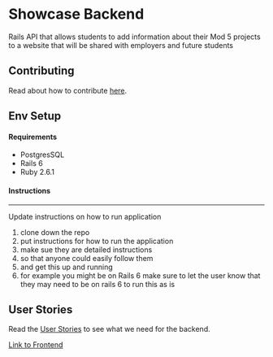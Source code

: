 # Showcase Backend

Rails API that allows students to add information about their Mod 5 projects to a website that will be shared with employers and future students

## Contributing
Read about how to contribute [here](.github/CONTRIBUTING.md).

## Env Setup

#### Requirements

 * PostgresSQL
 * Rails 6
 * Ruby 2.6.1

#### Instructions

---
Update instructions on how to run application

1. clone down the repo
2. put instructions for how to run the application
3. make sue they are detailed instructions
4. so that anyone could easily follow them
5. and get this up and running
6. for example you might be on Rails 6 make sure to let the user know that they may need to be on rails 6 to run this as is

## User Stories
Read the [User Stories](User-Stories.md) to see what we need for the backend.


[Link to Frontend](https://github.com/codyjgreen/Showcase-Front)

